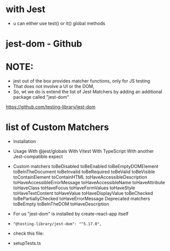 # with Jest

- u can either use test() or it() global methods

# jest-dom - Github



# NOTE:
- jest out of the box provides matcher functions, only for JS testing
- That does not involve a UI or the DOM,
- So, wt we do is extend the list of Jest Matchers by adding an additional package called "jest-dom"

https://github.com/testing-library/jest-dom



# list of Custom Matchers

- Installation

- Usage
With @jest/globals
With Vitest
With TypeScript
With another Jest-compatible expect

- Custom matchers
toBeDisabled
toBeEnabled
toBeEmptyDOMElement
toBeInTheDocument
toBeInvalid
toBeRequired
toBeValid
toBeVisible
toContainElement
toContainHTML
toHaveAccessibleDescription
toHaveAccessibleErrorMessage
toHaveAccessibleName
toHaveAttribute
toHaveClass
toHaveFocus
toHaveFormValues
toHaveStyle
toHaveTextContent
toHaveValue
toHaveDisplayValue
toBeChecked
toBePartiallyChecked
toHaveErrorMessage
Deprecated matchers
toBeEmpty
toBeInTheDOM
toHaveDescription


- For us "jest-dom" is installed by create-react-app itself
-     "@testing-library/jest-dom": "^5.17.0",

- check this file:
- setupTests.ts

